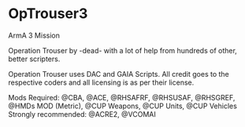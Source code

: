# OpTrouser3
ArmA 3 Mission

Operation Trouser by -dead- with a lot of help from hundreds of other, better scripters.

Operation Trouser uses DAC and GAIA Scripts. All credit goes to the respective coders and all licensing is as per their license.

Mods Required: @CBA, @ACE, @RHSAFRF, @RHSUSAF, @RHSGREF, @HMDs MOD (Metric), @CUP Weapons, @CUP Units, @CUP Vehicles
Strongly recommended: @ACRE2, @VCOMAI
